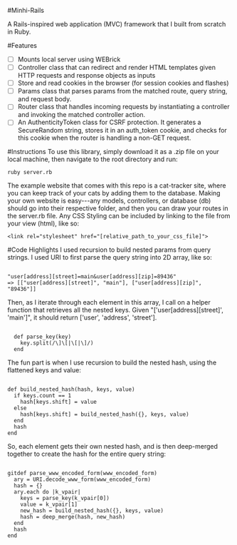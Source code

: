 #Minhi-Rails

A Rails-inspired web application (MVC) framework that I built from scratch in Ruby.

#Features
- [ ] Mounts local server using WEBrick
- [ ] Controller class that can redirect and render HTML templates given HTTP requests and response objects as inputs
- [ ] Store and read cookies in the browser (for session cookies and flashes)
- [ ] Params class that parses params from the matched route, query string, and request body.
- [ ] Router class that handles incoming requests by instantiating a controller and invoking the matched controller action.
- [ ] An AuthenticityToken class for CSRF protection.  It generates a SecureRandom string, stores it in an auth_token cookie, and checks for this cookie when the router is handling a non-GET request.

#Instructions
To use this library, simply download it as a .zip file on your local machine, then navigate to the
root directory and run:

`ruby server.rb`

The example website that comes with this repo is a cat-tracker site, where you can keep track
of your cats by adding them to the database. Making your own website is easy---any models, controllers, or database (db) should go into their respective folder, and then you can draw your routes in the server.rb file.
Any CSS Styling can be included by linking to the file from your view (html), like so:

`<link rel="stylesheet" href="[relative_path_to_your_css_file]">`


#Code Highlights
I used recursion to build nested params from query strings. I used URI to first parse
the query string into 2D array, like so:

<pre><code>
"user[address][street]=main&user[address][zip]=89436"
=> [["user[address][street]", "main"], ["user[address][zip]", "89436"]]
</code></pre>

Then, as I iterate through each element in this array,
I call on a helper function that retrieves all the nested keys.
Given "['user[address][street]', 'main']", it
should return ['user', 'address', 'street'].

<pre><code>
  def parse_key(key)
    key.split(/\]\[|\[|\]/)
  end
</code></pre>

The fun part is when I use recursion to build the nested hash,
using the flattened keys and value:

<pre><code>
def build_nested_hash(hash, keys, value)
  if keys.count == 1
    hash[keys.shift] = value
  else
    hash[keys.shift] = build_nested_hash({}, keys, value)
  end
  hash
end
</code></pre>

So, each element gets their own nested hash, and is then deep-merged together
to create the hash for the entire query string:

<pre><code>
gitdef parse_www_encoded_form(www_encoded_form)
  ary = URI.decode_www_form(www_encoded_form)
  hash = {}
  ary.each do |k_vpair|
    keys = parse_key(k_vpair[0])
    value = k_vpair[1]
    new_hash = build_nested_hash({}, keys, value)
    hash = deep_merge(hash, new_hash)
  end
  hash
end
</code></pre>
